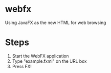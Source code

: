 webfx
=====

Using JavaFX as the new HTML for web browsing

Steps
=====
1. Start the WebFX application
2. Type "example.fxml" on the URL box
3. Press FX!
